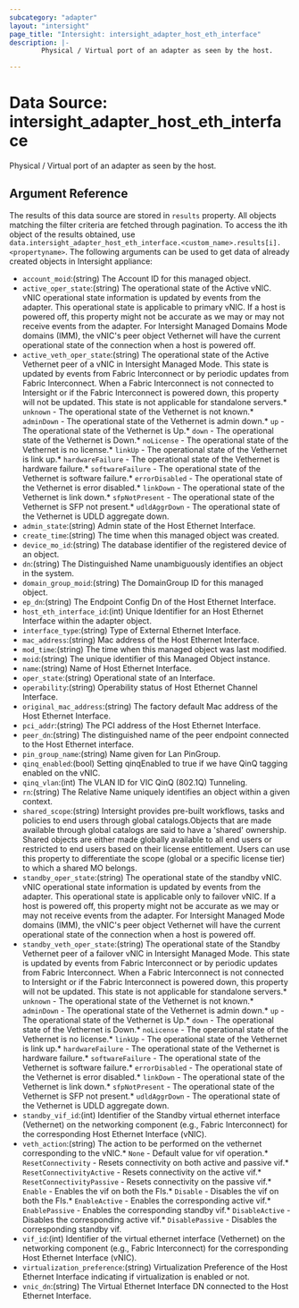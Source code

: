 ```yaml
---
subcategory: "adapter"
layout: "intersight"
page_title: "Intersight: intersight_adapter_host_eth_interface"
description: |-
        Physical / Virtual port of an adapter as seen by the host.

---
```


# Data Source: intersight_adapter_host_eth_interface
Physical / Virtual port of an adapter as seen by the host.
## Argument Reference
The results of this data source are stored in `results` property.
All objects matching the filter criteria are fetched through pagination.
To access the ith object of the results obtained, use `data.intersight_adapter_host_eth_interface.<custom_name>.results[i].<propertyname>`.
The following arguments can be used to get data of already created objects in Intersight appliance:
* `account_moid`:(string) The Account ID for this managed object. 
* `active_oper_state`:(string) The operational state of the Active vNIC. vNIC operational state information is updated by events from the adapter. This operational state is applicable to primary vNIC. If a host is powered off, this property might not be accurate as we may or may not receive events from the adapter. For Intersight Managed Domains Mode domains (IMM), the vNIC's peer object Vethernet will have the current operational state of the connection when a host is powered off. 
* `active_veth_oper_state`:(string) The operational state of the Active Vethernet peer of a vNIC in Intersight Managed Mode. This state is updated by events from Fabric Interconnect or by periodic updates from Fabric Interconnect. When a Fabric Interconnect is not connected to Intersight or if the Fabric Interconnect is powered down, this property will not be updated. This state is not applicable for standalone servers.* `unknown` - The operational state of the Vethernet is not known.* `adminDown` - The operational state of the Vethernet is admin down.* `up` - The operational state of the Vethernet is Up.* `down` - The operational state of the Vethernet is Down.* `noLicense` - The operational state of the Vethernet is no license.* `linkUp` - The operational state of the Vethernet is link up.* `hardwareFailure` - The operational state of the Vethernet is hardware failure.* `softwareFailure` - The operational state of the Vethernet is software failure.* `errorDisabled` - The operational state of the Vethernet is error disabled.* `linkDown` - The operational state of the Vethernet is link down.* `sfpNotPresent` - The operational state of the Vethernet is SFP not present.* `udldAggrDown` - The operational state of the Vethernet is UDLD aggregate down. 
* `admin_state`:(string) Admin state of the Host Ethernet Interface. 
* `create_time`:(string) The time when this managed object was created. 
* `device_mo_id`:(string) The database identifier of the registered device of an object. 
* `dn`:(string) The Distinguished Name unambiguously identifies an object in the system. 
* `domain_group_moid`:(string) The DomainGroup ID for this managed object. 
* `ep_dn`:(string) The Endpoint Config Dn of the Host Ethernet Interface. 
* `host_eth_interface_id`:(int) Unique Identifier for an Host Ethernet Interface within the adapter object. 
* `interface_type`:(string) Type of External Ethernet Interface. 
* `mac_address`:(string) Mac address of the Host Ethernet Interface. 
* `mod_time`:(string) The time when this managed object was last modified. 
* `moid`:(string) The unique identifier of this Managed Object instance. 
* `name`:(string) Name of Host Ethernet Interface. 
* `oper_state`:(string) Operational state of an Interface. 
* `operability`:(string) Operability status of Host Ethernet Channel Interface. 
* `original_mac_address`:(string) The factory default Mac address of the Host Ethernet Interface. 
* `pci_addr`:(string) The PCI address of the Host Ethernet Interface. 
* `peer_dn`:(string) The distinguished name of the peer endpoint connected to the Host Ethernet interface. 
* `pin_group_name`:(string) Name given for Lan PinGroup. 
* `qinq_enabled`:(bool) Setting qinqEnabled to true if we have QinQ tagging enabled on the vNIC. 
* `qinq_vlan`:(int) The VLAN ID for VIC QinQ (802.1Q) Tunneling. 
* `rn`:(string) The Relative Name uniquely identifies an object within a given context. 
* `shared_scope`:(string) Intersight provides pre-built workflows, tasks and policies to end users through global catalogs.Objects that are made available through global catalogs are said to have a 'shared' ownership. Shared objects are either made globally available to all end users or restricted to end users based on their license entitlement. Users can use this property to differentiate the scope (global or a specific license tier) to which a shared MO belongs. 
* `standby_oper_state`:(string) The operational state of the standby vNIC. vNIC operational state information is updated by events from the adapter. This operational state is applicable only to failover vNIC. If a host is powered off, this property might not be accurate as we may or may not receive events from the adapter. For Intersight Managed Mode domains (IMM), the vNIC's peer object Vethernet will have the current operational state of the connection when a host is powered off. 
* `standby_veth_oper_state`:(string) The operational state of the Standby Vethernet peer of a failover vNIC in Intersight Managed Mode. This state is updated by events from Fabric Interconnect or by periodic updates from Fabric Interconnect. When a Fabric Interconnect is not connected to Intersight or if the Fabric Interconnect is powered down, this property will not be updated. This state is not applicable for standalone servers.* `unknown` - The operational state of the Vethernet is not known.* `adminDown` - The operational state of the Vethernet is admin down.* `up` - The operational state of the Vethernet is Up.* `down` - The operational state of the Vethernet is Down.* `noLicense` - The operational state of the Vethernet is no license.* `linkUp` - The operational state of the Vethernet is link up.* `hardwareFailure` - The operational state of the Vethernet is hardware failure.* `softwareFailure` - The operational state of the Vethernet is software failure.* `errorDisabled` - The operational state of the Vethernet is error disabled.* `linkDown` - The operational state of the Vethernet is link down.* `sfpNotPresent` - The operational state of the Vethernet is SFP not present.* `udldAggrDown` - The operational state of the Vethernet is UDLD aggregate down. 
* `standby_vif_id`:(int) Identifier of the Standby virtual ethernet interface (Vethernet) on the networking component (e.g., Fabric Interconnect) for the corresponding Host Ethernet Interface (vNIC). 
* `veth_action`:(string) The action to be performed on the vethernet corresponding to the vNIC.* `None` - Default value for vif operation.* `ResetConnectivity` - Resets connectivity on both active and passive vif.* `ResetConnectivityActive` - Resets connectivity on the active vif.* `ResetConnectivityPassive` - Resets connectivity on the passive vif.* `Enable` - Enables the vif on both the FIs.* `Disable` - Disables the vif on both the FIs.* `EnableActive` - Enables the corresponding active vif.* `EnablePassive` - Enables the corresponding standby vif.* `DisableActive` - Disables the corresponding active vif.* `DisablePassive` - Disables the corresponding standby vif. 
* `vif_id`:(int) Identifier of the virtual ethernet interface (Vethernet) on the networking component (e.g., Fabric Interconnect) for the corresponding Host Ethernet Interface (vNIC). 
* `virtualization_preference`:(string) Virtualization Preference of the Host Ethernet Interface indicating if virtualization is enabled or not. 
* `vnic_dn`:(string) The Virtual Ethernet Interface DN connected to the Host Ethernet Interface. 
 
